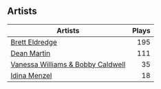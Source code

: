 ## Artists
Artists | Plays 
----- | -----: 
[Brett Eldredge](/artists/brett-eldredge-412447) | 195
[Dean Martin](/artists/dean-martin-6555) | 111
[Vanessa Williams & Bobby Caldwell](/artists/vanessa-williams-bobby-caldwell-115154) | 35
[Idina Menzel](/artists/idina-menzel-42581) | 18

